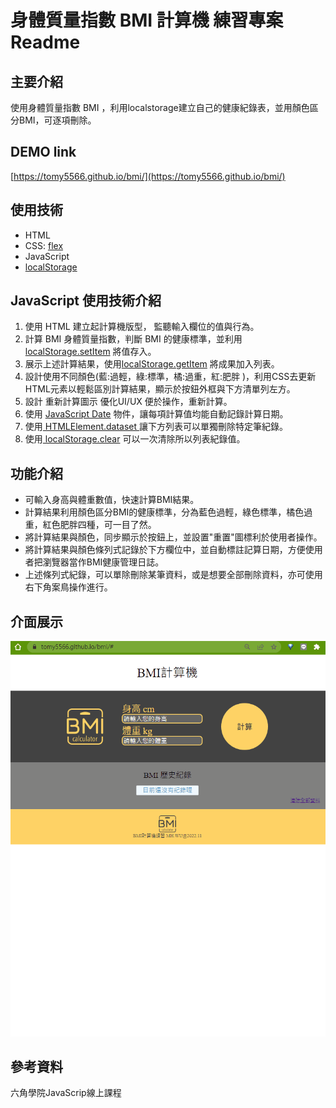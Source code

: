 # 身體質量指數 BMI 計算機 練習專案 Readme

## 主要介紹
使用身體質量指數 BMI ，利用localstorage建立自己的健康紀錄表，並用顏色區分BMI，可逐項刪除。

## DEMO link
[https://tomy5566.github.io/bmi/](https://tomy5566.github.io/bmi/)

## 使用技術
- HTML
- CSS: [flex](https://developer.mozilla.org/zh-CN/docs/Web/CSS/flex)
- JavaScript 
- [localStorage](https://developer.mozilla.org/zh-TW/docs/Web/API/Window/localStorage)

## JavaScript 使用技術介紹

1. 使用 HTML 建立起計算機版型， 監聽輸入欄位的值與行為。
2. 計算 BMI 身體質量指數，判斷 BMI 的健康標準，並利用 [localStorage.setItem](https://developer.mozilla.org/en-US/docs/Web/API/Storage/setItem) 將值存入。
3. 展示上述計算結果，使用[localStorage.getItem](https://developer.mozilla.org/en-US/docs/Web/API/Storage/getItem) 將成果加入列表。
4. 設計使用不同顏色(藍:過輕，綠:標準，橘:過重，紅:肥胖 )，利用CSS去更新HTML元素以輕鬆區別計算結果，顯示於按鈕外框與下方清單列左方。
5. 設計 重新計算圖示 優化UI/UX 便於操作，重新計算。
6. 使用 [JavaScript Date](https://developer.mozilla.org/zh-TW/docs/Web/JavaScript/Reference/Global_Objects/Date) 物件，讓每項計算值均能自動記錄計算日期。
7. 使用[ HTMLElement.dataset ](https://developer.mozilla.org/en-US/docs/Web/API/HTMLElement/dataset)讓下方列表可以單獨刪除特定筆紀錄。
8. 使用[ localStorage.clear](https://developer.mozilla.org/en-US/docs/Web/API/Storage/clear) 可以一次清除所以列表紀錄值。

## 功能介紹
- 可輸入身高與體重數值，快速計算BMI結果。
- 計算結果利用顏色區分BMI的健康標準，分為藍色過輕，綠色標準，橘色過重，紅色肥胖四種，可一目了然。
- 將計算結果與顏色，同步顯示於按鈕上，並設置"重置"圖標利於使用者操作。
- 將計算結果與顏色條列式記錄於下方欄位中，並自動標註記算日期，方便使用者把瀏覽器當作BMI健康管理日誌。
- 上述條列式紀錄，可以單除刪除某筆資料，或是想要全部刪除資料，亦可使用右下角案鳥操作進行。

## 介面展示
![image](https://github.com/tomy5566/bmi/blob/main/BMIDEMO.gif)


## 參考資料
六角學院JavaScrip線上課程
